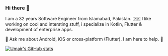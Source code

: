 ### Hi there 👋

I am a 32 years Software Engineer from Islamabad, Pakistan. 🇵🇰 I like working on cool and intersting stuff, i specialize in Kotlin, Flutter & development of enterprise apps.

💬 Ask me about Android, iOS or cross-platform (Flutter). I am here to help. 🙇

[![Umair's GitHub stats](https://github-readme-stats.vercel.app/api?username=umair13adil)](https://github.com/umair13adil/github-readme-stats)
